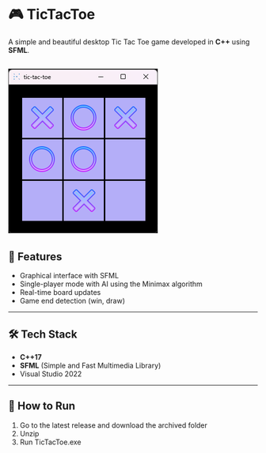 # 🎮 TicTacToe

A simple and beautiful desktop Tic Tac Toe game developed in **C++** using **SFML**.  

![TicTacToe Screenshot](images/screenshot.png)
---

## 🧠 Features

- Graphical interface with SFML
- Single-player mode with AI using the Minimax algorithm
- Real-time board updates
- Game end detection (win, draw)

---

## 🛠️ Tech Stack

- **C++17**
- **SFML** (Simple and Fast Multimedia Library)
- Visual Studio 2022

---

## 🚀 How to Run

1. Go to the latest release and download the archived folder
2. Unzip
3. Run TicTacToe.exe
